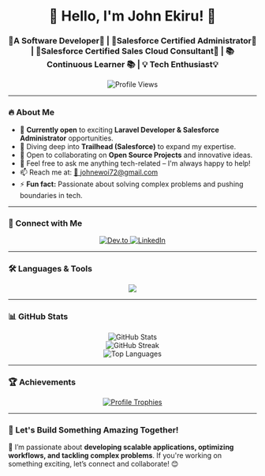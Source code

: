 ### <h1 align="center">🚀 Hello, I'm John Ekiru! 👋</h1>

<h3 align="center"> 🚀A Software Developer🚀 | 🏅Salesforce Certified Administrator🏅 | 🏅Salesforce Certified Sales Cloud Consultant🏅 |  📚 Continuous Learner 📚  |  💡 Tech Enthusiast💡</h3>

<p align="center">
  <img src="https://komarev.com/ghpvc/?username=me12free&label=Profile%20Views&color=blue&style=flat" alt="Profile Views" />
</p>

---

### 🔥 About Me

- 🔭 **Currently open** to exciting **Laravel Developer & Salesforce Administrator** opportunities.
- 🌱 Diving deep into **Trailhead (Salesforce)** to expand my expertise.
- 👯 Open to collaborating on **Open Source Projects** and innovative ideas.
- 💬 Feel free to ask me anything tech-related – I'm always happy to help!
- 📫 Reach me at: [📩 johnewoi72@gmail.com](mailto:johnewoi72@gmail.com)
- ⚡ **Fun fact:** Passionate about solving complex problems and pushing boundaries in tech.

---

### 📲 Connect with Me

<p align="center">
  <a href="https://dev.to/me12free" target="_blank">
    <img src="https://img.shields.io/badge/Dev.to-0A0A0A?style=for-the-badge&logo=dev.to&logoColor=white" alt="Dev.to" />
  </a>
  <a href="https://www.linkedin.com/in/john-ekiru-2797a01b3?utm_source=share&utm_campaign=share_via&utm_content=profile&utm_medium=android_app" target="_blank">
    <img src="https://img.shields.io/badge/LinkedIn-0077B5?style=for-the-badge&logo=linkedin&logoColor=white" alt="LinkedIn" />
  </a>
</p>

---

### 🛠️ Languages & Tools

<p align="center">
  <img src="https://skillicons.dev/icons?i=laravel,php,html,css,js,java,c,cpp,git,linux,mysql,mongodb,vscode" />
</p>

---

### 📊 GitHub Stats

<p align="center">
  <img src="https://github-readme-stats.vercel.app/api?username=me12free&show_icons=true&theme=radical" alt="GitHub Stats" />
  <br>
  <img src="https://github-readme-streak-stats.herokuapp.com/?user=me12free&theme=radical" alt="GitHub Streak" />
  <br>
  <img src="https://github-readme-stats.vercel.app/api/top-langs/?username=me12free&layout=compact&theme=radical" alt="Top Languages" />
</p>

---

### 🏆 Achievements

<p align="center">
  <a href="https://github.com/ryo-ma/github-profile-trophy">
    <img src="https://github-profile-trophy.vercel.app/?username=me12free&theme=radical&no-frame=true&margin-w=15" alt="Profile Trophies" />
  </a>
</p>

---

### 🎯 Let's Build Something Amazing Together!

🚀 I’m passionate about **developing scalable applications, optimizing workflows, and tackling complex problems**. If you're working on something exciting, let’s connect and collaborate! 😊
